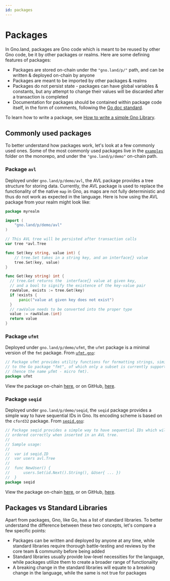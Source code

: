 ```yaml
---
id: packages
---
```


# Packages
In Gno.land, packages are Gno code which is meant to be reused by other Gno code,
be it by other packages or realms. Here are some defining features of packages:
- Packages are stored on-chain under the `"gno.land/p/"` path, and can be 
written & deployed on-chain by anyone
- Packages are meant to be imported by other packages & realms
- Packages do not persist state - packages can have global variables & constants,
but any attempt to change their values will be discarded after a transaction
is completed
- Documentation for packages should be contained within package code itself,
in the form of comments, following the [Go doc standard](https://tip.golang.org/doc/comment).

To learn how to write a package,
see [How to write a simple Gno Library](../how-to-guides/simple-library.md).

## Commonly used packages
To better understand how packages work, let's look at a few commonly 
used ones. Some of the most commonly used packages live in the
[`examples`](https://github.com/gnolang/gno/tree/master/examples/gno.land/p/demo/)
folder on the monorepo, and under the `"gno.land/p/demo"` on-chain path. 

### Package `avl`
Deployed under `gno.land/p/demo/avl`, the AVL package provides a tree structure
for storing data. Currently, the AVL package is used to replace the functionality
of the native `map` in Gno, as maps are not fully deterministic and thus do not 
work as expected in the language. Here is how using the AVL package from your 
realm might look like:

```go
package myrealm

import (
	"gno.land/p/demo/avl"
)

// This AVL tree will be persisted after transaction calls
var tree *avl.Tree

func Set(key string, value int) {
	// tree.Set takes in a string key, and an interface{} value
	tree.Set(key, value)
}

func Get(key string) int {
  // tree.Get returns the  interface{} value at given key, 
  // and a bool to signify the existence of the key-value pair
  rawValue, exists := tree.Get(key)
  if !exists {
	  panic("value at given key does not exist")
  }
  // rawValue needs to be converted into the proper type
  value := rawValue.(int)
  return value
}
```

### Package `ufmt`
Deployed under `gno.land/p/demo/ufmt`, the `ufmt` package is a minimal version of
the `fmt` package. From [`ufmt.gno`](https://gno.land/p/demo/ufmt/ufmt.gno):

```go
// Package ufmt provides utility functions for formatting strings, similarly
// to the Go package "fmt", of which only a subset is currently supported
// (hence the name µfmt - micro fmt).
package ufmt
```

View the package on-chain [here](https://gno.land/p/demo/ufmt), or on GitHub, 
[here](https://github.com/gnolang/gno/tree/master/examples/gno.land/p/demo/ufmt).

### Package `seqid`
Deployed under `gno.land/p/demo/seqid`, the `seqid` package provides a simple 
way to have sequential IDs in Gno. Its encoding scheme is based on the `cford32`
package. From [`seqid.gno`](https://gno.land/p/demo/seqid/seqid.gno):

```go
// Package seqid provides a simple way to have sequential IDs which will be
// ordered correctly when inserted in an AVL tree.
//
// Sample usage:
//
//	var id seqid.ID
//	var users avl.Tree
//
//	func NewUser() {
//		users.Set(id.Next().String(), &User{ ... })
//	}
package seqid
```

View the package on-chain [here](https://gno.land/p/demo/seqid), or on GitHub,
[here](https://github.com/gnolang/gno/tree/master/examples/gno.land/p/demo/seqid).

## Packages vs Standard Libraries
Apart from packages, Gno, like Go, has a list of standard libraries. To better
understand the difference between these two concepts, let's compare a few
specific points:
- Packages can be written and deployed by anyone at any time, while standard
  libraries require thorough battle-testing and reviews by the core team & community
  before being added
- Standard libraries usually provide low-level necessities for the language,
  while packages utilize them to create a broader range of functionality
- A breaking change in the standard libraries will equate to a breaking change
  in the language, while the same is not true for packages